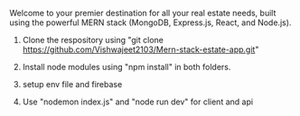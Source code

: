 Welcome to your premier destination for all your real estate needs, built using the powerful MERN stack 
(MongoDB, Express.js, React, and Node.js).


1) Clone the respository using "git clone https://github.com/Vishwajeet2103/Mern-stack-estate-app.git"

2) Install node modules using "npm install" in both folders.
   
3) setup env file and firebase
  
4) Use "nodemon index.js" and "node run dev" for client and api  
   



